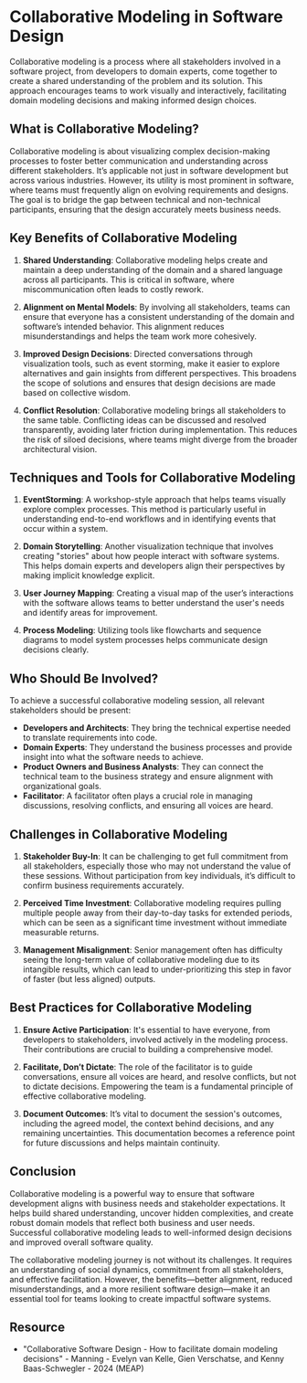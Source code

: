 
# **Collaborative Modeling in Software Design**

Collaborative modeling is a process where all stakeholders involved in a software project, from developers to domain experts, come together to create a shared understanding of the problem and its solution. This approach encourages teams to work visually and interactively, facilitating domain modeling decisions and making informed design choices.

## What is Collaborative Modeling?

Collaborative modeling is about visualizing complex decision-making processes to foster better communication and understanding across different stakeholders. It’s applicable not just in software development but across various industries. However, its utility is most prominent in software, where teams must frequently align on evolving requirements and designs. The goal is to bridge the gap between technical and non-technical participants, ensuring that the design accurately meets business needs.

## Key Benefits of Collaborative Modeling

1. **Shared Understanding**: Collaborative modeling helps create and maintain a deep understanding of the domain and a shared language across all participants. This is critical in software, where miscommunication often leads to costly rework.
2. **Alignment on Mental Models**: By involving all stakeholders, teams can ensure that everyone has a consistent understanding of the domain and software’s intended behavior. This alignment reduces misunderstandings and helps the team work more cohesively.

3. **Improved Design Decisions**: Directed conversations through visualization tools, such as event storming, make it easier to explore alternatives and gain insights from different perspectives. This broadens the scope of solutions and ensures that design decisions are made based on collective wisdom.

4. **Conflict Resolution**: Collaborative modeling brings all stakeholders to the same table. Conflicting ideas can be discussed and resolved transparently, avoiding later friction during implementation. This reduces the risk of siloed decisions, where teams might diverge from the broader architectural vision.

## Techniques and Tools for Collaborative Modeling

1. **EventStorming**: A workshop-style approach that helps teams visually explore complex processes. This method is particularly useful in understanding end-to-end workflows and in identifying events that occur within a system.

2. **Domain Storytelling**: Another visualization technique that involves creating "stories" about how people interact with software systems. This helps domain experts and developers align their perspectives by making implicit knowledge explicit.

3. **User Journey Mapping**: Creating a visual map of the user’s interactions with the software allows teams to better understand the user's needs and identify areas for improvement.

4. **Process Modeling**: Utilizing tools like flowcharts and sequence diagrams to model system processes helps communicate design decisions clearly.

## Who Should Be Involved?

To achieve a successful collaborative modeling session, all relevant stakeholders should be present:

- **Developers and Architects**: They bring the technical expertise needed to translate requirements into code.
- **Domain Experts**: They understand the business processes and provide insight into what the software needs to achieve.
- **Product Owners and Business Analysts**: They can connect the technical team to the business strategy and ensure alignment with organizational goals.
- **Facilitator**: A facilitator often plays a crucial role in managing discussions, resolving conflicts, and ensuring all voices are heard.

## Challenges in Collaborative Modeling

1. **Stakeholder Buy-In**: It can be challenging to get full commitment from all stakeholders, especially those who may not understand the value of these sessions. Without participation from key individuals, it’s difficult to confirm business requirements accurately.

2. **Perceived Time Investment**: Collaborative modeling requires pulling multiple people away from their day-to-day tasks for extended periods, which can be seen as a significant time investment without immediate measurable returns.

3. **Management Misalignment**: Senior management often has difficulty seeing the long-term value of collaborative modeling due to its intangible results, which can lead to under-prioritizing this step in favor of faster (but less aligned) outputs.

## Best Practices for Collaborative Modeling

1. **Ensure Active Participation**: It's essential to have everyone, from developers to stakeholders, involved actively in the modeling process. Their contributions are crucial to building a comprehensive model.

2. **Facilitate, Don’t Dictate**: The role of the facilitator is to guide conversations, ensure all voices are heard, and resolve conflicts, but not to dictate decisions. Empowering the team is a fundamental principle of effective collaborative modeling.

3. **Document Outcomes**: It’s vital to document the session's outcomes, including the agreed model, the context behind decisions, and any remaining uncertainties. This documentation becomes a reference point for future discussions and helps maintain continuity.

## Conclusion

Collaborative modeling is a powerful way to ensure that software development aligns with business needs and stakeholder expectations. It helps build shared understanding, uncover hidden complexities, and create robust domain models that reflect both business and user needs. Successful collaborative modeling leads to well-informed design decisions and improved overall software quality.

The collaborative modeling journey is not without its challenges. It requires an understanding of social dynamics, commitment from all stakeholders, and effective facilitation. However, the benefits—better alignment, reduced misunderstandings, and a more resilient software design—make it an essential tool for teams looking to create impactful software systems.

## Resource

- "Collaborative Software Design - How to facilitate domain modeling decisions" - Manning - Evelyn van Kelle, Gien Verschatse, and Kenny Baas-Schwegler - 2024 (MEAP)
